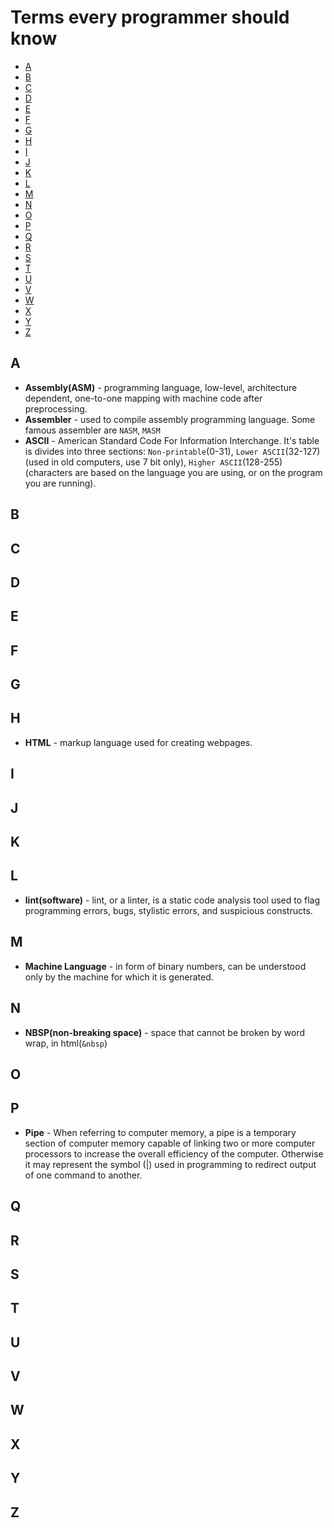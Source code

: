# Terms every programmer should know

  - [A](#a)
  - [B](#b)
  - [C](#c)
  - [D](#d)
  - [E](#e)
  - [F](#f)
  - [G](#g)
  - [H](#h)
  - [I](#i)
  - [J](#j)
  - [K](#k)
  - [L](#l)
  - [M](#m)
  - [N](#n)
  - [O](#o)
  - [P](#p)
  - [Q](#q)
  - [R](#r)
  - [S](#s)
  - [T](#t)
  - [U](#u)
  - [V](#v)
  - [W](#w)
  - [X](#x)
  - [Y](#y)
  - [Z](#z)

## A

* **Assembly(ASM)** - programming language, low-level, architecture dependent, one-to-one mapping with machine code after preprocessing.
* **Assembler** - used to compile assembly programming language. Some famous assembler are `NASM`, `MASM`
* **ASCII** - American Standard Code For Information Interchange. It's table is divides into three sections: `Non-printable`(0-31), `Lower ASCII`(32-127)(used in old computers, use 7 bit only), `Higher ASCII`(128-255)(characters are based on the language you are using, or on the program you are running).


## B



## C



## D



## E



## F



## G


## H 

* __HTML__ - markup language used for creating webpages.


## I



## J



## K



## L

* __lint(software)__ - lint, or a linter, is a static code analysis tool used to flag programming errors, bugs, stylistic errors, and suspicious constructs.

## M

* __Machine Language__ - in form of binary numbers, can be understood only by the machine for which it is generated.

## N 

* __NBSP(non-breaking space)__ - space that cannot be broken by word wrap, in html(`&nbsp`)

## O



## P

* **Pipe** - When referring to computer memory, a pipe is a temporary section of computer memory capable of linking two or more computer processors to increase the overall efficiency of the computer. Otherwise it may represent the symbol (|) used in programming to redirect output of one command to another.



## Q



## R



## S



## T



## U



## V



## W



## X 



## Y



## Z